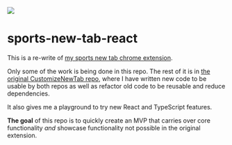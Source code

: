 ![](https://github.com/oneiricarts/sports-new-tab-react/workflows/Node%20CI/badge.svg)

# sports-new-tab-react

This is a re-write of [my sports new tab chrome extension](https://github.com/OneiricArts/CustomizeNewTab).

Only some of the work is being done in this repo. The rest of it is in [ the original CustomizeNewTab repo](https://github.com/OneiricArts/CustomizeNewTab), where I have written new code to be usable by both repos as well as refactor old code to be reusable and reduce dependencies.


It also gives me a playground to try new React and TypeScript features.

**The goal** of this repo is to quickly create an MVP that carries over core functionality _and_ showcase functionality not possible in the original extension.
